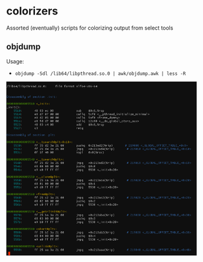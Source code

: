 # colorizers
Assorted (eventually) scripts for colorizing output from select tools

## objdump

Usage:

- `objdump -Sdl /lib64/libpthread.so.0 | awk/objdump.awk | less -R`

![Alt text](/awk/objdump-example.png?raw=true "Colorized output from objdump")
